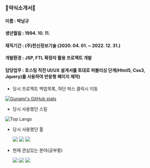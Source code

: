 ### 👋약식소개서👋
#### 이름 : 박남규
#### 생년월일 : 1994. 10. 11.
#### 재직기간 : (주)한신정보기술 (2020. 04. 01. ~ 2022. 12. 31.)
#### 개발환경 : JSP, FTL 확장자 활용 프로젝트 개발
#### 담당업무 : 호스팅 직전 UI/UX 설게서를 토대로 퍼블리싱 단계(Html5, Css3, Jquery)를 사용하여 반응형 페이지 제작)
- 당시 프로젝트 백업목록, 하단 박스 클릭시 이동

<a href="https://github.com/gunami4573/project" target="_blank">![Gunami's GitHub stats](https://github-readme-stats.vercel.app/api?username=gunami4573&show_icons=false&theme=radical)</a>

- 당시 사용했던 스킬

![Top Langs](https://github-readme-stats.vercel.app/api/top-langs/?username=gunami4573&layout=compact&theme=radical)


- 당시 사용했던 툴

    <img src="https://img.shields.io/badge/WebStorm-orange?style=flat&logo=Webstorm&logoColor=black"/>
    <img src="https://img.shields.io/badge/AdobePhotoshop-blue?style=flat&logo=AdobePhotoshop&logoColor=white"/>
    <img src="https://img.shields.io/badge/AdobeDreamweaver-green?style=flat&logo=AdobeDreamweaver&logoColor=black"/>


- 현재 관심있는 분야(공부중)

  <a href="https://github.com/belugacurtain/java-eclipse"><img src="https://img.shields.io/badge/EclipseIDE-purple?style=flat&logo=EclipseIDE&logoColor=white"/></a>
  <img src="https://img.shields.io/badge/MySQL-darkblue?style=flat&logo=MySQL&logoColor=white"/>
  <a href="https://github.com/belugacurtain/java-eclipse/blob/belugacurtain/GitBashLearn.md"><img src="https://img.shields.io/badge/Git-pink?style=flat&logo=Git&logoColor=red"/></a>
